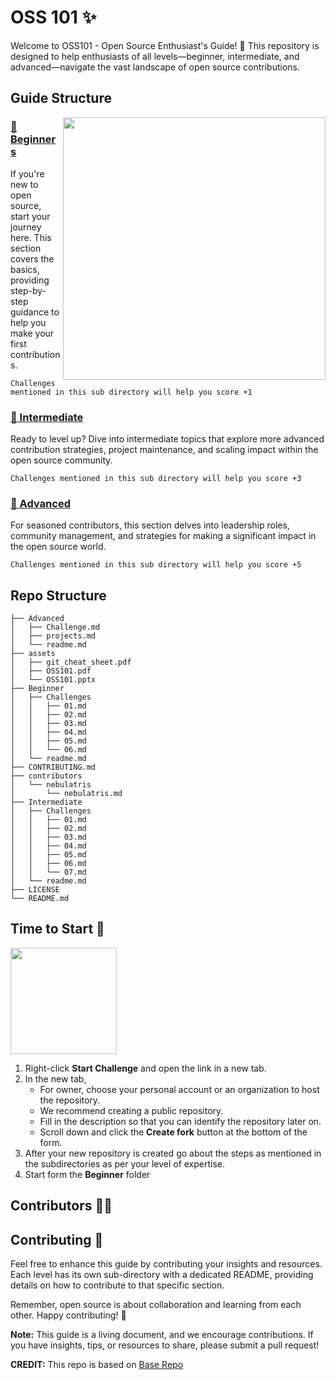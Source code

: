 # OSS 101 ✨

Welcome to OSS101 - Open Source Enthusiast's Guide! 🚀 This repository is designed to help enthusiasts of all levels—beginner, intermediate, and advanced—navigate the vast landscape of open source contributions.


## Guide Structure
<img align="right" height="420" src="https://github.com/NebulaTris/oss101/assets/94922914/5cedaf81-e146-4ca7-854c-cb3148ced5cb">


### [🌱 Beginners](Beginner/)
If you're new to open source, start your journey here. This section covers the basics, providing step-by-step guidance to help you make your first contributions.

``Challenges mentioned in this sub directory will help you score +1`` 

### [🚀 Intermediate](Intermediate/)
Ready to level up? Dive into intermediate topics that explore more advanced contribution strategies, project maintenance, and scaling impact within the open source community.

``Challenges mentioned in this sub directory will help you score +3``  

### [🌟 Advanced](Advanced/)
For seasoned contributors, this section delves into leadership roles, community management, and strategies for making a significant impact in the open source world.

``Challenges mentioned in this sub directory will help you score +5``

## Repo Structure
```
├── Advanced
│   ├── Challenge.md
│   ├── projects.md
│   └── readme.md
├── assets
│   ├── git_cheat_sheet.pdf
│   ├── OSS101.pdf
│   └── OSS101.pptx
├── Beginner
│   ├── Challenges
│   │   ├── 01.md
│   │   ├── 02.md
│   │   ├── 03.md
│   │   ├── 04.md
│   │   ├── 05.md
│   │   └── 06.md
│   └── readme.md
├── CONTRIBUTING.md
├── contributors
│   └── nebulatris
│       └── nebulatris.md
├── Intermediate
│   ├── Challenges
│   │   ├── 01.md
│   │   ├── 02.md
│   │   ├── 03.md
│   │   ├── 04.md
│   │   ├── 05.md
│   │   ├── 06.md
│   │   └── 07.md
│   └── readme.md
├── LICENSE
└── README.md
```

## Time to Start 🚀

<a href="https://github.com/eabhi-me/oss-prac-01/fork"><img width="170" src="https://github.com/NebulaTris/oss101/assets/94922914/b5220396-65c8-463b-a1b7-f78a6835c29f"></a>

1. Right-click **Start Challenge** and open the link in a new tab.
2. In the new tab,
   - For owner, choose your personal account or an organization to host the repository.
   - We recommend creating a public repository.
   - Fill in the description so that you can identify the repository later on.
   - Scroll down and click the **Create fork** button at the bottom of the form.
3. After your new repository is created go about the steps as mentioned in the subdirectories as per your level of expertise.
4. Start form the **Beginner** folder

## Contributors 🥳🎉



## Contributing 🤝

Feel free to enhance this guide by contributing your insights and resources. Each level has its own sub-directory with a dedicated README, providing details on how to contribute to that specific section.

Remember, open source is about collaboration and learning from each other. Happy contributing! 🎉

**Note:** This guide is a living document, and we encourage contributions. If you have insights, tips, or resources to share, please submit a pull request!

**CREDIT:**
This repo is based on [Base Repo](https://github.com/NebulaTris/oss101.git)
